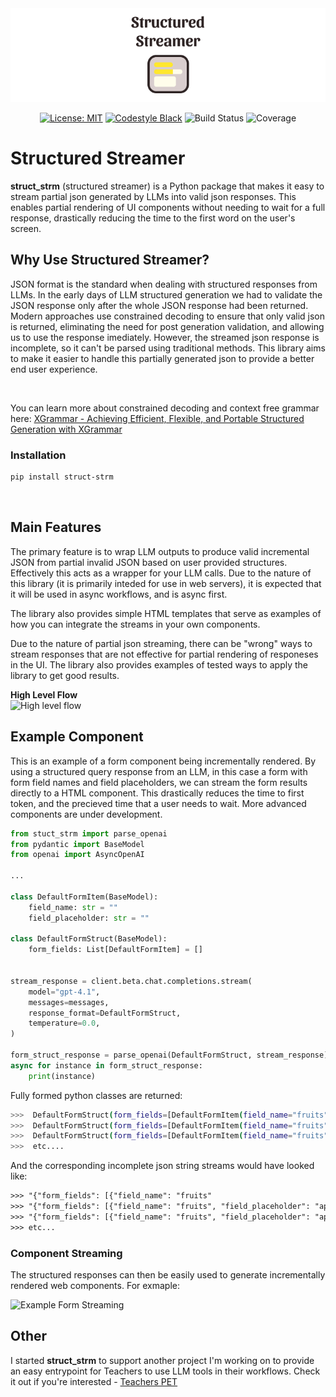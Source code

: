 
<div align="center">

<img src="https://raw.githubusercontent.com/PrestonBlackburn/structured_streamer/refs/heads/gh-pages/img/logo_bg_wide.png" alt="Struct Strm Logo" width="750" role="img">

[![License: MIT](https://img.shields.io/badge/License-MIT-yellow.svg)](https://github.com/PrestonBlackburn/structured_streamer/blob/main/LICENSE)
[![Codestyle Black](https://img.shields.io/badge/code%20style-black-000000.svg)](https://github.com/psf/black)
![Build Status](https://github.com/PrestonBlackburn/structured_streamer/actions/workflows/build_and_publish.yaml/badge.svg?branch=main)
![Coverage](https://PrestonBlackburn.github.io/structured_streamer/assets/coverage.svg)

</div>

# Structured Streamer

**struct_strm** (structured streamer) is a Python package that makes it easy to stream partial json generated by LLMs into valid json responses. This enables partial rendering of UI components without needing to wait for a full response, drastically reducing the time to the first word on the user's screen.

## Why Use Structured Streamer?

JSON format is the standard when dealing with structured responses from LLMs. In the early days of LLM structured generation we had to validate the JSON response only after the whole JSON response had been returned. Modern approaches use constrained decoding to ensure that only valid json is returned, eliminating the need for post generation validation, and allowing us to use the response imediately. However, the streamed json response is incomplete, so it can't be parsed using traditional methods. This library aims to make it easier to handle this partially generated json to provide a better end user experience.   

<br/>

You can learn more about constrained decoding and context free grammar here: [XGrammar - Achieving Efficient, Flexible, and Portable Structured Generation with XGrammar](https://blog.mlc.ai/2024/11/22/achieving-efficient-flexible-portable-structured-generation-with-xgrammar)   


### Installation

```bash
pip install struct-strm
```

<br/>

## Main Features

The primary feature is to wrap LLM outputs to produce valid incremental JSON from partial invalid JSON based on user provided structures. Effectively this acts as a wrapper for your LLM calls. Due to the nature of this library (it is primarily inteded for use in web servers), it is expected that it will be used in async workflows, and is async first.   

The library also provides simple HTML templates that serve as examples of how you can integrate the streams in your own components.  

Due to the nature of partial json streaming, there can be "wrong" ways to stream responses that are not effective for partial rendering of responeses in the UI. The library also provides examples of tested ways to apply the library to get good results.   

**High Level Flow**  
![High level flow](https://raw.githubusercontent.com/PrestonBlackburn/structured_streamer/refs/heads/main/docs/img/high_level_flow.png)



## Example Component
This is an example of a form component being incrementally rendered. By using a structured query response from an LLM, in this case a form with form field names and field placeholders, we can stream the form results directly to a HTML component. This drastically reduces the time to first token, and the precieved time that a user needs to wait. More advanced components are under development. 

```python
from stuct_strm import parse_openai
from pydantic import BaseModel
from openai import AsyncOpenAI

...

class DefaultFormItem(BaseModel):
    field_name: str = ""
    field_placeholder: str = ""

class DefaultFormStruct(BaseModel):
    form_fields: List[DefaultFormItem] = []


stream_response = client.beta.chat.completions.stream(
    model="gpt-4.1",
    messages=messages,
    response_format=DefaultFormStruct,
    temperature=0.0,
) 

form_struct_response = parse_openai(DefaultFormStruct, stream_response)
async for instance in form_struct_response:
    print(instance)
```

Fully formed python classes are returned:
```bash
>>>  DefaultFormStruct(form_fields=[DefaultFormItem(field_name="fruits", field_placeholder="")])
>>>  DefaultFormStruct(form_fields=[DefaultFormItem(field_name="fruits", field_placeholder="apple ")])
>>>  DefaultFormStruct(form_fields=[DefaultFormItem(field_name="fruits", field_placeholder="apple orange strawberry")])
>>>  etc....
```

And the corresponding incomplete json string streams would have looked like:
```txt
>>> "{"form_fields": [{"field_name": "fruits"
>>> "{"form_fields": [{"field_name": "fruits", "field_placeholder": "apple "
>>> "{"form_fields": [{"field_name": "fruits", "field_placeholder": "apple orange strawberry"}
>>> etc...
```

### Component Streaming
The structured responses can then be easily used to generate incrementally rendered web components. For exmaple:  

![Example Form Streaming](https://raw.githubusercontent.com/PrestonBlackburn/structured_streamer/refs/heads/main/docs/img/form_struct_strm.gif)


## Other

I started **struct_strm** to support another project I'm working on to provide an easy entrypoint for Teachers to use LLM tools in their workflows. Check it out if you're interested - [Teachers PET](https://www.teacherspet.tech/)